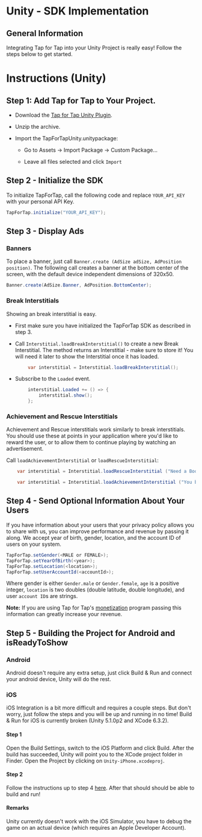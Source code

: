 # Unity - SDK Implementation #

##  General Information ##

Integrating Tap for Tap into your Unity Project is really easy! Follow the steps below to get started.

# Instructions (Unity) #

##  Step 1: Add Tap for Tap to Your Project.

- Download the [Tap for Tap Unity Plugin](https://github.com/tapfortap/Unity/archive/master.zip).

- Unzip the archive.

- Import the TapForTapUnity.unitypackage:
    - Go to Assets -> Import Package -> Custom Package...

    - Leave all files selected and click `Import`


## Step 2 - Initialize the SDK

To initialize TapForTap, call the following code and replace `YOUR_API_KEY` with your personal API Key.

```c#
TapForTap.initialize("YOUR_API_KEY");
```

## Step 3 - Display Ads

### Banners

To place a banner, just call `Banner.create (AdSize adSize, AdPosition position)`. The following call creates a banner at the bottom center of the screen, with the default device independent dimensions of 320x50.

```c#
Banner.create(AdSize.Banner, AdPosition.BottomCenter);
```

### Break Interstitials

Showing an break interstitial is easy.

- First make sure you have initialized the TapForTap SDK as described in step 3.

- Call `Interstitial.loadBreakInterstitial()` to create a new Break Interstitial. The method returns an Interstitial - make sure to store it! You will need it later to show the Interstitial once it has loaded.

```c#
		var interstitial = Interstitial.loadBreakInterstitial();
```

- Subscribe to the `Loaded` event.

```c#
		interstitial.Loaded += () => {
			interstitial.show();
		};
```

### Achievement and Rescue Interstitials

Achievement and Rescue interstitials work similarly to break interstitials. You should use these at points in your application where you'd like to reward the user, or to allow them to continue playing by watching an advertisement.


Call `loadAchievementInterstitial` or `loadRescueInterstitial`:

```c#
    var interstitial = Interstitial.loadRescueInterstitial ("Need a Boost?", "My App", "Watch a short message", "Free boost", "http://yourdomain.com/app_logo.png", "Tap for your free boost!");

```

```c#
    var interstitial = Interstitial.loadAchievementInterstitial ("You beat the level!", "a free gift!", "http://yourdomain.com/app_logo.png");
```

## Step 4 - Send Optional Information About Your Users
If you have information about your users that your privacy policy allows you to share with us,
you can improve performance and revenue by passing it along.
We accept year of birth, gender, location, and the account ID of users on your system.

```c#
TapForTap.setGender(<MALE or FEMALE>);
TapForTap.setYearOfBirth(<year>);
TapForTap.setLocation(<location>);
TapForTap.setUserAccountId(<accountId>);
```
Where gender is either `Gender.male` or `Gender.female`, `age` is a positive integer, `location` is two doubles (double latitude, double longitude), and user `account ID`s are strings.

**Note:** If you are using Tap for Tap's [monetization](/doc/monetization) program passing this information can greatly increase your revenue.


## Step 5 - Building the Project for Android and isReadyToShow

### Android

Android doesn't require any extra setup, just click Build & Run and connect your android device, Unity will do the rest.

### iOS

iOS Integration is a bit more difficult and requires a couple steps. But don't worry, just follow the steps and you will be up and running in no time!
Build & Run for iOS is currently broken (Unity 5.1.0p2 and XCode 6.3.2).

#### Step 1

Open the Build Settings, switch to the iOS Platform and click Build. After the build has succeeded, Unity will point you to the XCode project folder in Finder.
Open the Project by clicking on `Unity-iPhone.xcodeproj`.

#### Step 2

Follow the instructions up to step 4 [here](/doc/ios/integration). After that should should be able to build and run!

#### Remarks

Unity currently doesn't work with the iOS Simulator, you have to debug the game on an actual device (which requires an Apple Developer Account).
